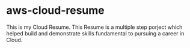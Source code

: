 # aws-cloud-resume

This is my Cloud Resume. This Resume is a multiple step porject which helped build and demonstrate skills fundamental to pursuing a career in Cloud. 
